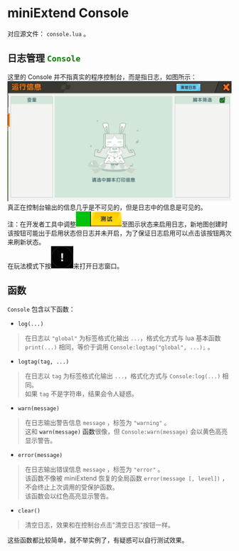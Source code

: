# miniExtend Console #
对应源文件： `console.lua` 。  
## 日志管理 <code style="color:green;">Console</code> ##
这里的 Console 并不指真实的程序控制台，而是指日志，如图所示：  
![日志](./img/console.png)  
真正在控制台输出的信息几乎是不可见的，但是日志中的信息是可见的。  
注：在开发者工具中调整![测试](./img/test.png)至图示状态来启用日志，新地图创建时该按钮可能出于启用状态但日志并未开启，为了保证日志启用可以点击该按钮两次来刷新状态。  
在玩法模式下按![日志按钮](./img/console-button.png)来打开日志窗口。  

## 函数 ##
`Console` 包含以下函数：  

- `log(...)`  
> 在日志以 `"global"` 为标签格式化输出 `...`，格式化方式与 lua 基本函数 `print(...)` 相同，等价于调用 `Console:logtag("global", ...);` 。  

- `logtag(tag, ...)`  
> 在日志以 `tag` 为标签格式化输出 `...`，格式化方式与 `Console:log(...)` 相同。  
> 如果 `tag` 不是字符串，结果会令人疑惑。  

- `warn(message)`  
> 在日志输出警告信息 `message` ，标签为 `"warning"` 。  
> 这和<a title="这个 warn 函数指全局函数 warn，参见 difference.html"> `warn(message)` 函数</a>很像，但 `Console:warn(message)` 会以黄色高亮显示警告。

- `error(message)`  
> 在日志输出错误信息 `message` ，标签为 `"error"` 。  
> 该函数不像被 miniExtend 恢复的全局函数 `error(message [, level])` ，不会终止上次调用的受保护函数。  
> 该函数会以红色高亮显示警告。  

- `clear()`  
> 清空日志，效果和在控制台点击"清空日志"按钮一样。  

这些函数都比较简单，就不举实例了，有疑惑可以自行测试效果。
